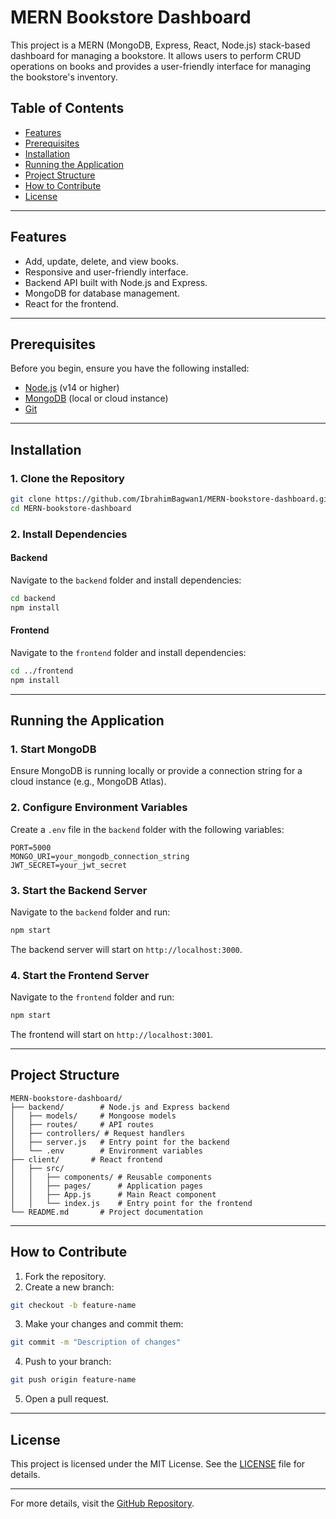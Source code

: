 # MERN Bookstore Dashboard

This project is a MERN (MongoDB, Express, React, Node.js) stack-based dashboard for managing a bookstore. It allows users to perform CRUD operations on books and provides a user-friendly interface for managing the bookstore's inventory.

## Table of Contents
- [Features](#features)
- [Prerequisites](#prerequisites)
- [Installation](#installation)
- [Running the Application](#running-the-application)
- [Project Structure](#project-structure)
- [How to Contribute](#how-to-contribute)
- [License](#license)

---

## Features
- Add, update, delete, and view books.
- Responsive and user-friendly interface.
- Backend API built with Node.js and Express.
- MongoDB for database management.
- React for the frontend.

---

## Prerequisites
Before you begin, ensure you have the following installed:
- [Node.js](https://nodejs.org/) (v14 or higher)
- [MongoDB](https://www.mongodb.com/) (local or cloud instance)
- [Git](https://git-scm.com/)

---

## Installation

### 1. Clone the Repository
```bash
git clone https://github.com/IbrahimBagwan1/MERN-bookstore-dashboard.git
cd MERN-bookstore-dashboard
```

### 2. Install Dependencies
#### Backend
Navigate to the `backend` folder and install dependencies:
```bash
cd backend
npm install
```

#### Frontend
Navigate to the `frontend` folder and install dependencies:
```bash
cd ../frontend
npm install
```

---

## Running the Application

### 1. Start MongoDB
Ensure MongoDB is running locally or provide a connection string for a cloud instance (e.g., MongoDB Atlas).

### 2. Configure Environment Variables
Create a `.env` file in the `backend` folder with the following variables:
```env
PORT=5000
MONGO_URI=your_mongodb_connection_string
JWT_SECRET=your_jwt_secret
```

### 3. Start the Backend Server
Navigate to the `backend` folder and run:
```bash
npm start
```
The backend server will start on `http://localhost:3000`.

### 4. Start the Frontend Server
Navigate to the `frontend` folder and run:
```bash
npm start
```
The frontend will start on `http://localhost:3001`.

---

## Project Structure
```
MERN-bookstore-dashboard/
├── backend/        # Node.js and Express backend
│   ├── models/     # Mongoose models
│   ├── routes/     # API routes
│   ├── controllers/ # Request handlers
│   ├── server.js   # Entry point for the backend
│   └── .env        # Environment variables
├── client/       # React frontend
│   ├── src/
│   │   ├── components/ # Reusable components
│   │   ├── pages/      # Application pages
│   │   ├── App.js      # Main React component
│   │   └── index.js    # Entry point for the frontend
└── README.md       # Project documentation
```

---

## How to Contribute
1. Fork the repository.
2. Create a new branch:
  ```bash
  git checkout -b feature-name
  ```
3. Make your changes and commit them:
  ```bash
  git commit -m "Description of changes"
  ```
4. Push to your branch:
  ```bash
  git push origin feature-name
  ```
5. Open a pull request.

---

## License
This project is licensed under the MIT License. See the [LICENSE](LICENSE) file for details.

---

For more details, visit the [GitHub Repository](https://github.com/IbrahimBagwan1/MERN-bookstore-dashboard.git).